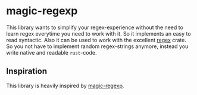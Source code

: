# magic-regexp

This library wants to simplify your regex-experience without the need to learn regex everytime you need to work with it. So it implements an easy to read syntactic. Also it can be used to work with the excellent [regex](https://crates.io/crates/regex) crate. So you not have to implement random regex-strings anymore, instead you write native and readable `rust`-code.

## Inspiration

This library is heavily inspired by [magic-regexp](https://github.com/danielroe/magic-regexp).
